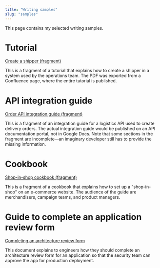 ```yaml
---
title: "Writing samples"
slug: "samples"
---
```


This page contains my selected writing samples.

# Tutorial

[Create a shipper (fragment)](https://github.com/RodinGolodin/rodingolodin.github.io/raw/main/docs/samples/create-a-shipper-tutorial.pdf)

This is a fragment of a tutorial that explains how to create a shipper in a system used by the operations team. The PDF was exported from a Confluence page, where the entire tutorial is published.

# API integration guide

[Order API integration guide (fragment)](https://github.com/RodinGolodin/rodingolodin.github.io/raw/main/docs/samples/order-api-guide.pdf)

This is a fragment of an integration guide for a logistics API used to create delivery orders. The actual integration guide would be published on an API documentation portal, not in Google Docs. Note that some sections in the fragment are incomplete—an imaginary developer still has to provide the missing information.

# Cookbook

[Shop-in-shop cookbook (fragment)](https://github.com/RodinGolodin/rodingolodin.github.io/raw/main/docs/samples/sis-cookbook.pdf)

This is a fragment of a cookbook that explains how to set up a "shop-in-shop" on an e-commerce website. The audience of the guide are merchandisers, campaign teams, and product managers.

# Guide to complete an application review form

[Completing an architecture review form](https://github.com/RodinGolodin/rodingolodin.github.io/raw/main/docs/samples/completing-sar-form.pdf)

This document explains to engineers how they should complete an architecture review form for an application so that the security team can approve the app for production deployment.

